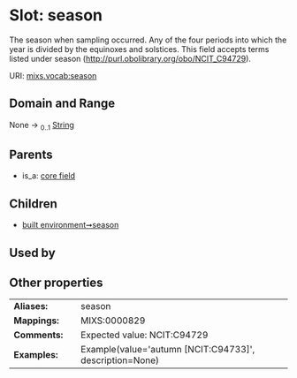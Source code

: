 
# Slot: season


The season when sampling occurred. Any of the four periods into which the year is divided by the equinoxes and solstices. This field accepts terms listed under season (http://purl.obolibrary.org/obo/NCIT_C94729).

URI: [mixs.vocab:season](https://w3id.org/mixs/vocab/season)


## Domain and Range

None &#8594;  <sub>0..1</sub> [String](types/String.md)

## Parents

 *  is_a: [core field](core_field.md)

## Children

 *  [built environment➞season](built_environment_season.md)

## Used by


## Other properties

|  |  |  |
| --- | --- | --- |
| **Aliases:** | | season |
| **Mappings:** | | MIXS:0000829 |
| **Comments:** | | Expected value: NCIT:C94729 |
| **Examples:** | | Example(value='autumn [NCIT:C94733]', description=None) |

